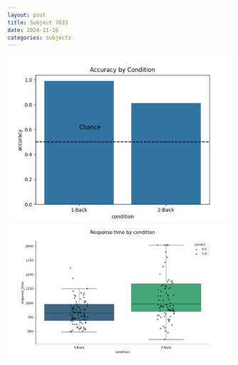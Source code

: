 ```yaml
---
layout: post
title: Subject 7033
date: 2024-11-16
categories: subjects
---
```


![](data/7033/run-1/7033_ATS_acc.png)
![](data/7033/run-1/7033_ATS_rt.png)
